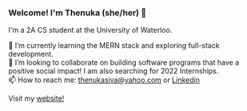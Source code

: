 ### Welcome! I'm Thenuka (she/her) 👋

I'm a 2A CS student at the University of Waterloo.

🌱 I’m currently learning the MERN stack and exploring full-stack development. 
<br>
👯 I’m looking to collaborate on building software programs that have a positive social impact! I am also searching for 2022 Internships.
<br>
📫 How to reach me: thenukasiva@yahoo.com or [Linkedin](https://www.linkedin.com/in/thenukasiva/)
<br>

Visit my [website!](https://thenukasiva.github.io)




